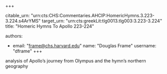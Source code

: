 +++


citable_urn: "urn:cts:CHS:Commentaries.AHCIP:HomericHymns.3.223-3.224.s4ArYMS"
target_urn: "urn:cts:greekLit:tlg0013.tlg003:3.223-3.224"
title: "Homeric Hymns To Apollo 223-224"

authors:
- email: "frame@chs.harvard.edu"
  name: "Douglas Frame"
  username: "dframe"
+++

<p>analysis of Apollo’s journey from Olympus and the hymn’s northern geography</p>